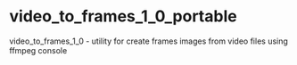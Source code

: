 # video_to_frames_1_0_portable
video_to_frames_1_0 - utility for create frames images from video files using ffmpeg console
